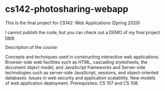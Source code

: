 # cs142-photosharing-webapp
This is the final project for CS142: Web Applications (Spring 2020)

I cannot publish the code, but you can check out a DEMO of my final project [here](https://www.loom.com/share/2fc93a6742bc40d4869517d76ec9157a)

Description of the course:

Concepts and techniques used in constructing interactive web applications. Browser-side web facilities such as HTML, cascading stylesheets, the document object model, and JavaScript frameworks and Server-side technologies such as server-side JavaScript, sessions, and object-oriented databases. Issues in web security and application scalability. New models of web application deployment. Prerequisites: CS 107 and CS 108.
